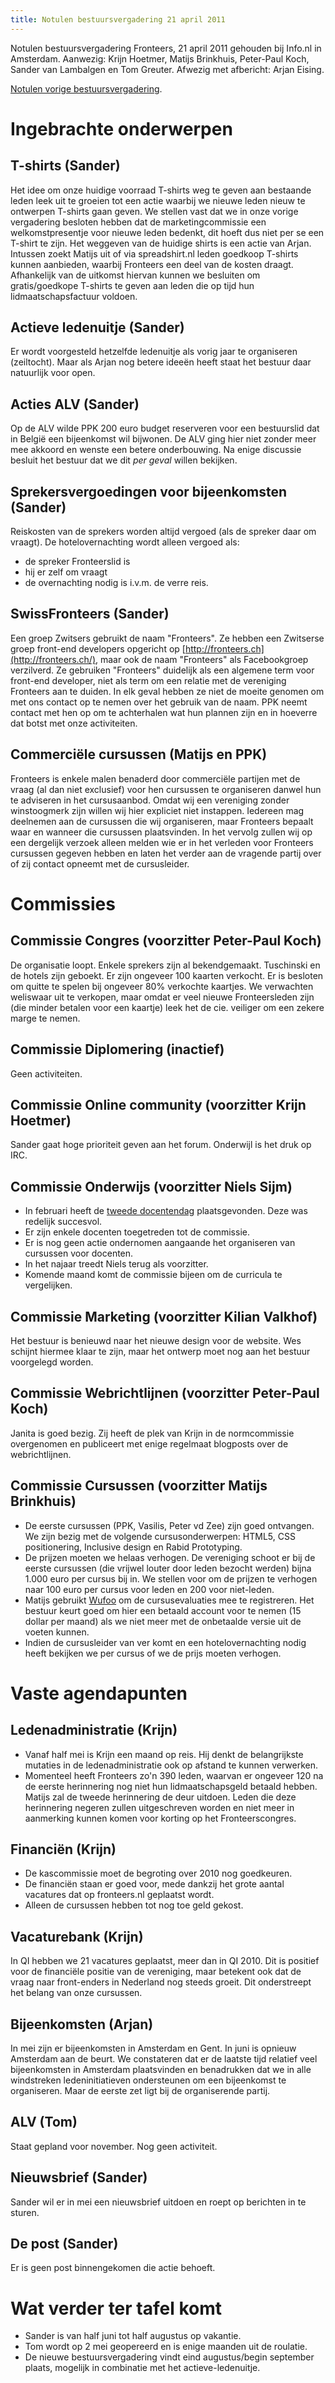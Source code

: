 ```yaml
---
title: Notulen bestuursvergadering 21 april 2011
---
```

Notulen bestuursvergadering Fronteers, 21 april 2011 gehouden bij Info.nl in Amsterdam. Aanwezig: Krijn Hoetmer, Matijs Brinkhuis, Peter-Paul Koch, Sander van Lambalgen en Tom Greuter. Afwezig met afbericht: Arjan Eising.

[Notulen vorige bestuursvergadering](/vereniging/bestuur/notulen/28-01-2011).

# Ingebrachte onderwerpen

## T-shirts (Sander)

Het idee om onze huidige voorraad T-shirts weg te geven aan bestaande leden leek uit te groeien tot een actie waarbij we nieuwe leden nieuw te ontwerpen T-shirts gaan geven. We stellen vast dat we in onze vorige vergadering besloten hebben dat de marketingcommissie een welkomstpresentje voor nieuwe leden bedenkt, dit hoeft dus niet per se een T-shirt te zijn. Het weggeven van de huidige shirts is een actie van Arjan. Intussen zoekt Matijs uit of via spreadshirt.nl leden goedkoop T-shirts kunnen aanbieden, waarbij Fronteers een deel van de kosten draagt. Afhankelijk van de uitkomst hiervan kunnen we besluiten om gratis/goedkope T-shirts te geven aan leden die op tijd hun lidmaatschapsfactuur voldoen.

## Actieve ledenuitje (Sander)

Er wordt voorgesteld hetzelfde ledenuitje als vorig jaar te organiseren (zeiltocht). Maar als Arjan nog betere ideeën heeft staat het bestuur daar natuurlijk voor open.

## Acties ALV (Sander)

Op de ALV wilde PPK 200 euro budget reserveren voor een bestuurslid dat in België een bijeenkomst wil bijwonen. De ALV ging hier niet zonder meer mee akkoord en wenste een betere onderbouwing. Na enige discussie besluit het bestuur dat we dit _per geval_ willen bekijken.

## Sprekersvergoedingen voor bijeenkomsten (Sander)

Reiskosten van de sprekers worden altijd vergoed (als de spreker daar om vraagt). De hotelovernachting wordt alleen vergoed  als:

* de spreker Fronteerslid is
* hij er zelf om vraagt
* de overnachting nodig is i.v.m. de verre reis.

## SwissFronteers (Sander)

Een groep Zwitsers gebruikt de naam "Fronteers". Ze hebben een Zwitserse groep front-end developers opgericht op [http://fronteers.ch](http://fronteers.ch/), maar ook de naam "Fronteers" als Facebookgroep verzilverd. Ze gebruiken "Fronteers" duidelijk als een algemene term voor front-end developer, niet als term om een relatie met de vereniging Fronteers aan te duiden. In elk geval hebben ze niet de moeite genomen om met ons contact op te nemen over het gebruik van de naam. PPK neemt contact met hen op om te achterhalen wat hun plannen zijn en in hoeverre dat botst met onze activiteiten.

## Commerciële cursussen (Matijs en PPK)

Fronteers is enkele malen benaderd door commerciële partijen met de vraag (al dan niet exclusief) voor hen cursussen te organiseren danwel hun te adviseren in het cursusaanbod. Omdat wij een vereniging zonder winstoogmerk zijn willen wij hier expliciet niet instappen. Iedereen mag deelnemen aan de cursussen die wij organiseren, maar Fronteers bepaalt waar en wanneer die cursussen plaatsvinden. In het vervolg zullen wij op een dergelijk verzoek alleen melden wie er in het verleden voor Fronteers cursussen gegeven hebben en laten het verder aan de vragende partij over of zij contact opneemt met de cursusleider.

# Commissies

## Commissie Congres (voorzitter Peter-Paul Koch)

De organisatie loopt. Enkele sprekers zijn al bekendgemaakt. Tuschinski en de hotels zijn geboekt. Er zijn ongeveer 100 kaarten verkocht. Er is besloten om quitte te spelen bij ongeveer 80% verkochte kaartjes. We verwachten weliswaar uit te verkopen, maar omdat er veel nieuwe Fronteersleden zijn (die minder betalen voor een kaartje) leek het de cie. veiliger om een zekere marge te nemen.

## Commissie Diplomering (inactief)

Geen activiteiten.

## Commissie Online community (voorzitter Krijn Hoetmer)

Sander gaat hoge prioriteit geven aan het forum. Onderwijl is het druk op IRC.

## Commissie Onderwijs (voorzitter Niels Sijm)

* In februari heeft de [tweede docentendag](/blog/2011/03/verslag-docentendag) plaatsgevonden. Deze was redelijk succesvol. 
* Er zijn enkele docenten toegetreden tot de commissie. 
* Er is nog geen actie ondernomen aangaande het organiseren van cursussen voor docenten.
* In het najaar treedt Niels terug als voorzitter.
* Komende maand komt de commissie bijeen om de curricula te vergelijken.

## Commissie Marketing (voorzitter Kilian Valkhof)

Het bestuur is benieuwd naar het nieuwe design voor de website. Wes schijnt hiermee klaar te zijn, maar het ontwerp moet nog aan het bestuur voorgelegd worden.

## Commissie Webrichtlijnen (voorzitter Peter-Paul Koch)

Janita is goed bezig. Zij heeft de plek van Krijn in de normcommissie overgenomen en publiceert met enige regelmaat blogposts over de webrichtlijnen.

## Commissie Cursussen (voorzitter Matijs Brinkhuis)

* De eerste cursussen (PPK, Vasilis, Peter vd Zee) zijn goed ontvangen. We zijn bezig met de volgende cursusonderwerpen: HTML5, CSS positionering, Inclusive design en Rabid Prototyping.
* De prijzen moeten we helaas verhogen. De vereniging schoot er bij de eerste cursussen (die vrijwel louter door leden bezocht werden) bijna 1.000 euro per cursus bij in. We stellen voor om de prijzen te verhogen naar 100 euro per cursus voor leden en 200 voor niet-leden.
* Matijs gebruikt [Wufoo](http://wufoo.com/) om de cursusevaluaties mee te registreren. Het bestuur keurt goed om hier een betaald account voor te nemen (15 dollar per maand) als we niet meer met de onbetaalde versie uit de voeten kunnen.
* Indien de cursusleider van ver komt en een hotelovernachting nodig heeft bekijken we per cursus of we de prijs moeten verhogen.

# Vaste agendapunten

## Ledenadministratie (Krijn)

* Vanaf half mei is Krijn een maand op reis. Hij denkt de belangrijkste mutaties in de ledenadministratie ook op afstand te kunnen verwerken.
* Momenteel heeft Fronteers zo'n 390 leden, waarvan er ongeveer 120 na de eerste herinnering nog niet hun lidmaatschapsgeld betaald hebben. Matijs zal de tweede herinnering de deur uitdoen. Leden die deze herinnering negeren zullen uitgeschreven worden en niet meer in aanmerking kunnen komen voor korting op het Fronteerscongres.

## Financiën (Krijn)

* De kascommissie moet de begroting over 2010 nog goedkeuren.
* De financiën staan er goed voor, mede dankzij het grote aantal vacatures dat op fronteers.nl geplaatst wordt. 
* Alleen de cursussen hebben tot nog toe geld gekost.

## Vacaturebank (Krijn)

In QI hebben we 21 vacatures geplaatst, meer dan in QI 2010. Dit is positief voor de financiële positie van de vereniging, maar betekent ook dat de vraag naar front-enders in Nederland nog steeds groeit. Dit onderstreept het belang van onze cursussen.

## Bijeenkomsten (Arjan)

In mei zijn er bijeenkomsten in Amsterdam en Gent. In juni is opnieuw Amsterdam aan de beurt. We constateren dat er de laatste tijd relatief veel bijeenkomsten in Amsterdam plaatsvinden en benadrukken dat we in alle windstreken ledeninitiatieven ondersteunen om een bijeenkomst te organiseren. Maar de eerste zet ligt bij de organiserende partij.

## ALV (Tom)

Staat gepland voor november. Nog geen activiteit.

## Nieuwsbrief (Sander)

Sander wil er in mei een nieuwsbrief uitdoen en roept op berichten in te sturen.

## De post (Sander)

Er is geen post binnengekomen die actie behoeft.

# Wat verder ter tafel komt

* Sander is van half juni tot half augustus op vakantie.
* Tom wordt op 2 mei geopereerd en is enige maanden uit de roulatie.
* De nieuwe bestuursvergadering vindt eind augustus/begin september plaats, mogelijk in combinatie met het actieve-ledenuitje.